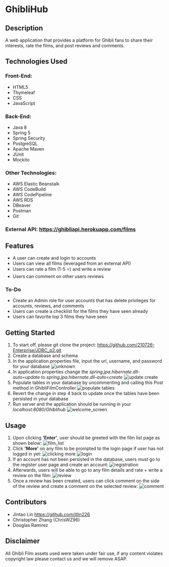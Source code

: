 # GhibliHub

## Description
A web application that provides a platform for Ghibli fans to share their interests, rate the films, and post reviews and comments.

## Technologies Used
### Front-End:
- HTML5
- Thymeleaf
- CSS
- JavaScript


### Back-End:
- Java 8
- Spring 5
- Spring Security
- PostgreSQL
- Apache Maven
- JUnit
- Mockito

### Other Technologies:
- AWS Elastic Beanstalk
- AWS CodeBuild
- AWS CodePipeline
- AWS RDS
- DBeaver
- Postman
- Git

### External API: https://ghibliapi.herokuapp.com/films

## Features
- A user can create and login to accounts
- Users can view all films (leveraged from an external API)
- Users can rate a film (1-5 ⭐) and write a review
- Users can comment on other users reviews

### To-Do
- Create an Admin role for user accounts that has delete privileges for accounts, reviews, and comments
- Users can create a checklist for the films they have seen already
- Users can favorite top 3 films they have seen

## Getting Started
1. To start off, please git clone the project: https://github.com/210726-Enterprise/JDBC_p2.git
2. Create a database and schema
3. In the application.properties file, input the url, username, and password for your database
![unknown](https://user-images.githubusercontent.com/88043821/133683677-852a5995-f589-4059-8811-dc37acf2dbc4.png)
4. In application properties change the _spring.jpa.hibernate.dll-auto=update_ to _spring.jpa.hibernate.dll-auto=create_
![update create](https://user-images.githubusercontent.com/88043821/133684627-f605c8c2-f2ec-4b19-9acc-3644e989a173.png)
5. Populate tables in your database by uncommenting and calling this Post method in GhibliFilmController
![populate tables](https://user-images.githubusercontent.com/88043821/133684342-73fe4b01-b157-4a09-85fd-cadb510c6047.png)
6. Revert the change in step 4 back to update once the tables have been persisted in your database
7. Run server and the application should be running in your _localhost:8080/Ghiblihub_
![welcome_screen](https://user-images.githubusercontent.com/88043821/133685492-94a17851-3f0e-4f55-8ce2-dbeab7f1cc7d.png)

## Usage
1. Upon clicking **'Enter'**, user should be greeted with the film list page as shown below:
![film_list](https://user-images.githubusercontent.com/88043821/133685792-8b0bad42-896b-4abb-b52f-c9f13fa44fdc.png)
2. Click **'More'** on any film to be prompted to the login page if user has not logged in yet:
![clicking more](https://user-images.githubusercontent.com/88043821/133685982-6d5e2149-96f6-439f-9f5d-e03376f13ef0.png)
![login](https://user-images.githubusercontent.com/88043821/133686063-1217591a-ee87-4b58-921a-7c47b042167b.png)
3. If an account has not been persisted in the database, users must go to the register user page and create an account:
![registration](https://user-images.githubusercontent.com/88043821/133686288-295886f4-45ab-431f-9843-5ceacb577173.png)
4. Afterwards, users will be able to go to any film details and rate + write a review on the film:
![review](https://user-images.githubusercontent.com/88043821/133686443-05ea73c9-45a2-449b-b0f2-4de07192add7.png)
5. Once a review has been created, users can click comment on the side of the review and create a comment on the selected review:
![comment](https://user-images.githubusercontent.com/88043821/133686616-bf7896a4-04c4-49cc-9cf4-63c0d004e229.png)

## Contributors
- Jintao Lin https://github.com/jtlin226
- Christopher Zhang (ChrisWZ96)
- Douglas Ramirez

## Disclaimer
All Ghibli Film assets used were taken under fair use, if any content violates copyright law please contact us and we will remove ASAP.
